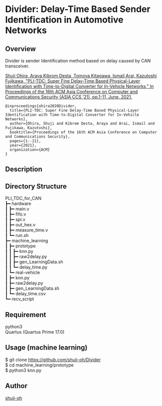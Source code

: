 Divider: Delay-Time Based Sender Identification in Automotive Networks
====

## Overview

Divider is sender Identification method based on delay caused by CAN transceiver.

[Shuji Ohira, Araya Kibrom Desta, Tomoya Kitagawa, Ismail Arai, Kazutoshi Fujikawa, "PLI-TDC: Super Fine Delay-Time Based Physical-Layer Identification with Time-to-Digital Converter for In-Vehicle Networks," In Proceedings of the 16th ACM Asia Conference on Computer and Communications Security (ASIA CCS ’21), pp.1-11, June. 2021.](https://arxiv.org/pdf/2008.10941.pdf)

```
@inproceedings{ohira2020Divider,
  title={PLI-TDC: Super Fine Delay-Time Based Physical-Layer Identification with Time-to-Digital Converter for In-Vehicle Networks},
  author={Ohira, Shuji and Kibrom Desta, Araya and Arai, Ismail and Fujikawa, Kazutoshi},
  booktitle={Proceedings of the 16th ACM Asia Conference on Computer and Communications Security},
  pages={1--11},
  year={2021},
  organization={ACM}
}
```

## Description



## Directory Structure

PLI_TDC_for_CAN  
┣━ hardware  
┃	┣━ main.v  
┃	┣━ fifo.v  
┃	┣━ spi.v  
┃	┣━ out_hex.v  
┃	┣━ measure_time.v  
┃	┗━ run.sh  
┣━ machine_learning  
┃	┣━ prototype  
┃   ┃   ┣━ knn.py  
┃   ┃   ┣━ raw2delay.py  
┃   ┃   ┣━ gen_LearningData.sh  
┃	┃   ┗━ delay_time.py  
┃	┗━ real-vehicle  
┃       ┣━ knn.py  
┃       ┣━ raw2delay.py  
┃       ┣━ gen_LearningData.sh  
┃	    ┗━ delay_time.csv  
┗━ recv_script  

## Requirement

python3  
Quartus (Quartus Prime 17.0)  

## Usage (machine learning)

$ git clone https://github.com/shuji-oh/Divider  
$ cd machine_learning/prototype  
$ python3 knn.py  

## Author

[shuji-oh](https://github.com/shuji-oh)
